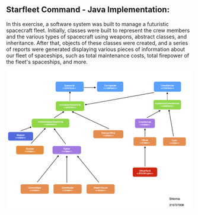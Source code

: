 ## Starfleet Command - Java Implementation:

In this exercise, a software system was built to manage a futuristic spacecraft fleet. Initially, classes were built to represent the crew members and the various types of spacecraft using weapons, abstract classes, and inheritance. After that, objects of these classes were created, and a series of reports were generated displaying various pieces of information about our fleet of spaceships, such as total maintenance costs, total firepower of the fleet's spaceships, and more.


![](Hierarchy_sketch.png)
